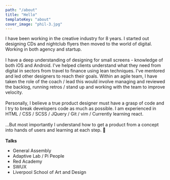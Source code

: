 ```yaml
---
path: "/about"
title: "Hello"
templateKey: "about"
cover_image: "phil-3.jpg"
---
```


I have been working in the creative industry for 8 years. I started out designing CDs and nightclub flyers then moved to the world of digital. Working in both agency and startup.
<br><br>
I have a deep understanding of designing for small screens - knowledge of both iOS and Android. I've helped clients understand what they need from digital in sectors from travel to finance using lean techniques. I've mentored and led other designers to reach their goals. Within an agile team, I have taken the role of the coach / lead this would involve managing and reviewed the backlog, running retros / stand up and working with the team to improve velocity.
<br><br>
Personally, I believe a true product designer must have a grasp of code and I try to break developers code as much as possible. I am experienced in HTML / CSS / SCSS / JQuery / Git / vim / Currently learning react.
<br><br>
...But most importantly I understand how to get a product from a concept into hands of users and learning at each step. 🔵
<br><br>
**Talks**

- General Assembly
- Adaptive Lab / Pi People
- Red Academy
- SWUX
- Liverpool School of Art and Design
